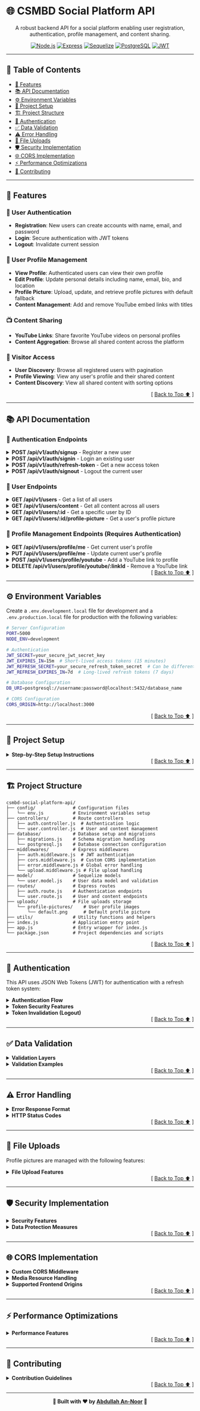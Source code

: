 # 🌐 CSMBD Social Platform API

<div align="center">

A robust backend API for a social platform enabling user registration, authentication, profile management, and content sharing.

[![Node.js](https://img.shields.io/badge/Node.js-16.x-339933?style=for-the-badge&logo=node.js&logoColor=white)](https://nodejs.org/)
[![Express](https://img.shields.io/badge/Express-4.x-000000?style=for-the-badge&logo=express&logoColor=white)](https://expressjs.com/)
[![Sequelize](https://img.shields.io/badge/Sequelize-6.x-52B0E7?style=for-the-badge&logo=sequelize&logoColor=white)](https://sequelize.org/)
[![PostgreSQL](https://img.shields.io/badge/PostgreSQL-14.x-4169E1?style=for-the-badge&logo=postgresql&logoColor=white)](https://www.postgresql.org/)
[![JWT](https://img.shields.io/badge/JWT-Authentication-000000?style=for-the-badge&logo=json-web-tokens&logoColor=white)](https://jwt.io/)

</div>

---

## 📑 Table of Contents

-   [🌟 Features](#-features)
-   [📚 API Documentation](#-api-documentation)
-   [⚙️ Environment Variables](#️-environment-variables)
-   [🚀 Project Setup](#-project-setup)
-   [🏗️ Project Structure](#️-project-structure)
-   [🔐 Authentication](#-authentication)
-   [✅ Data Validation](#-data-validation)
-   [⚠️ Error Handling](#️-error-handling)
-   [📁 File Uploads](#-file-uploads)
-   [🛡️ Security Implementation](#️-security-implementation)
-   [🌐 CORS Implementation](#-cors-implementation)
-   [⚡ Performance Optimizations](#-performance-optimizations)
-   [🤝 Contributing](#-contributing)

---

## 🌟 Features

### 👤 User Authentication

-   **Registration**: New users can create accounts with name, email, and password
-   **Login**: Secure authentication with JWT tokens
-   **Logout**: Invalidate current session

### 👤 User Profile Management

-   **View Profile**: Authenticated users can view their own profile
-   **Edit Profile**: Update personal details including name, email, bio, and location
-   **Profile Picture**: Upload, update, and retrieve profile pictures with default fallback
-   **Content Management**: Add and remove YouTube embed links with titles

### 📺 Content Sharing

-   **YouTube Links**: Share favorite YouTube videos on personal profiles
-   **Content Aggregation**: Browse all shared content across the platform

### 🔎 Visitor Access

-   **User Discovery**: Browse all registered users with pagination
-   **Profile Viewing**: View any user's profile and their shared content
-   **Content Discovery**: View all shared content with sorting options

<div align="right">[ <a href="#-table-of-contents">Back to Top ⬆️</a> ]</div>

---

## 📚 API Documentation

### 🔑 Authentication Endpoints

<details>
<summary><b>POST /api/v1/auth/signup</b> - Register a new user</summary>

#### Request Body:

```json
{
    "name": "John Doe",
    "email": "john@example.com",
    "password": "password123"
}
```

#### Success Response: `201 Created`

```json
{
    "success": true,
    "message": "User created successfully",
    "data": {
        "accessToken": "eyJhbGc...",
        "refreshToken": "eyJhbGc...",
        "user": {
            "id": "123e4567-e89b-12d3-a456-426614174000",
            "name": "John Doe",
            "email": "john@example.com",
            "createdAt": "2023-01-01T00:00:00.000Z",
            "updatedAt": "2023-01-01T00:00:00.000Z"
        }
    }
}
```

</details>

<details>
<summary><b>POST /api/v1/auth/signin</b> - Login an existing user</summary>

#### Request Body:

```json
{
    "email": "john@example.com",
    "password": "password123"
}
```

#### Success Response: `200 OK`

```json
{
    "success": true,
    "message": "User signed in successfully",
    "data": {
        "accessToken": "eyJhbGc...",
        "refreshToken": "eyJhbGc...",
        "user": {
            "id": "123e4567-e89b-12d3-a456-426614174000",
            "name": "John Doe",
            "email": "john@example.com"
        }
    }
}
```

</details>

<details>
<summary><b>POST /api/v1/auth/refresh-token</b> - Get a new access token</summary>

#### Request Body:

```json
{
    "refreshToken": "eyJhbGc..."
}
```

#### Success Response: `200 OK`

```json
{
    "success": true,
    "message": "Token refreshed successfully",
    "data": {
        "accessToken": "eyJhbGc..."
    }
}
```

#### Error Responses:

-   `400 Bad Request`: Refresh token not provided
-   `401 Unauthorized`: Invalid, expired, or revoked refresh token

</details>

<details>
<summary><b>POST /api/v1/auth/signout</b> - Logout the current user</summary>

#### Authentication Required

This endpoint requires a valid access token in the Authorization header:

```
Authorization: Bearer <your_access_token>
```

#### Success Response: `200 OK`

```json
{
    "success": true,
    "message": "User signed out successfully"
}
```

#### Error Responses:

-   `401 Unauthorized`: Authentication required or invalid token
-   `500 Internal Server Error`: Server error during sign out process

#### What Happens on Logout:

1. Your access token is blacklisted (cannot be used again)
2. Your refresh token is invalidated in the database
3. Your token version is incremented to invalidate any potentially stolen refresh tokens

</details>

### 👥 User Endpoints

<details>
<summary><b>GET /api/v1/users</b> - Get a list of all users</summary>

#### Query Parameters:

-   `page` (optional): Page number (default: 1)
-   `limit` (optional): Number of users per page (default: 10)

#### Success Response: `200 OK`

```json
{
  "success": true,
  "message": "Users fetched successfully",
  "data": [
    {
      "id": "123e4567-e89b-12d3-a456-426614174000",
      "name": "John Doe",
      "email": "john@example.com",
      "bio": "Software developer",
      "location": "New York, USA",
      "youtubeLinks": [...],
      "profilePictureUrl": "/api/v1/users/123e4567-e89b-12d3-a456-426614174000/profile-picture"
    }
  ],
  "pagination": {
    "total": 25,
    "limit": 10,
    "totalPages": 3,
    "currentPage": 1,
    "hasNextPage": true,
    "hasPreviousPage": false,
    "nextPage": 2,
    "previousPage": null
  }
}
```

#### Security Note:

All user responses exclude sensitive information like passwords, refresh tokens, and token versions.

</details>

<details>
<summary><b>GET /api/v1/users/content</b> - Get all content across all users</summary>

#### Query Parameters:

-   `page` (optional): Page number (default: 1)
-   `limit` (optional): Items per page (default: 10, max: 50)
-   `sortBy` (optional): Sort order - "newest", "oldest", or "popular" (default: "newest")

#### Success Response: `200 OK`

```json
{
    "success": true,
    "message": "Content fetched successfully",
    "data": [
        {
            "id": "1625012345678",
            "title": "Amazing Tutorial",
            "url": "https://www.youtube.com/watch?v=abc123",
            "addedAt": "2023-01-01T00:00:00.000Z",
            "user": {
                "id": "123e4567-e89b-12d3-a456-426614174000",
                "name": "John Doe",
                "profilePictureUrl": "/api/v1/users/123e4567-e89b-12d3-a456-426614174000/profile-picture"
            }
        }
    ],
    "pagination": {
        "total": 42,
        "limit": 10,
        "totalPages": 5,
        "currentPage": 1,
        "hasNextPage": true,
        "hasPreviousPage": false,
        "nextPage": 2,
        "previousPage": null
    }
}
```

</details>

<details>
<summary><b>GET /api/v1/users/:id</b> - Get a specific user by ID</summary>

#### Success Response: `200 OK`

```json
{
  "success": true,
  "message": "User fetched successfully",
  "data": {
    "id": "123e4567-e89b-12d3-a456-426614174000",
    "name": "John Doe",
    "email": "john@example.com",
    "bio": "Software developer",
    "location": "New York, USA",
    "youtubeLinks": [...],
    "profilePictureUrl": "/api/v1/users/123e4567-e89b-12d3-a456-426614174000/profile-picture"
  }
}
```

#### Security Note:

All user responses exclude sensitive information like passwords, refresh tokens, and token versions.

</details>

<details>
<summary><b>GET /api/v1/users/:id/profile-picture</b> - Get a user's profile picture</summary>

#### Success Response:

Returns the profile image file or default image if none exists.

#### CORS Support:

This endpoint includes special CORS headers to ensure profile pictures can be loaded in cross-origin contexts (e.g., from different domains).

</details>

### 👤 Profile Management Endpoints (Requires Authentication)

<details>
<summary><b>GET /api/v1/users/profile/me</b> - Get current user's profile</summary>

#### Success Response: `200 OK`

```json
{
  "success": true,
  "message": "Profile fetched successfully",
  "data": {
    "id": "123e4567-e89b-12d3-a456-426614174000",
    "name": "John Doe",
    "email": "john@example.com",
    "bio": "Software developer",
    "location": "New York, USA",
    "youtubeLinks": [...],
    "profilePictureUrl": "/api/v1/users/123e4567-e89b-12d3-a456-426614174000/profile-picture"
  }
}
```

#### Security Note:

All user responses exclude sensitive information like passwords, refresh tokens, and token versions.

</details>

<details>
<summary><b>PUT /api/v1/users/profile/me</b> - Update current user's profile</summary>

#### Request Body: (Multipart form data)

-   `name` (optional): Updated name
-   `email` (optional): Updated email
-   `bio` (optional): Updated bio
-   `location` (optional): Updated location
-   `profilePicture` (optional): Image file for profile picture

#### Success Response: `200 OK`

```json
{
  "success": true,
  "message": "Profile updated successfully",
  "data": {
    "id": "123e4567-e89b-12d3-a456-426614174000",
    "name": "John Smith",
    "email": "john@example.com",
    "bio": "Full-stack developer with 5 years experience",
    "location": "New York, USA",
    "youtubeLinks": [...],
    "profilePictureUrl": "/api/v1/users/123e4567-e89b-12d3-a456-426614174000/profile-picture"
  }
}
```

#### Security Note:

All user responses exclude sensitive information like passwords, refresh tokens, and token versions.

</details>

<details>
<summary><b>POST /api/v1/users/profile/youtube</b> - Add a YouTube link to profile</summary>

#### Request Body:

```json
{
    "youtubeUrl": "https://www.youtube.com/watch?v=dQw4w9WgXcQ",
    "title": "My Favorite Video"
}
```

#### Success Response: `201 Created`

```json
{
  "success": true,
  "message": "YouTube link added successfully",
  "data": {
    "newLink": {
      "id": "1625012345678",
      "url": "https://www.youtube.com/watch?v=dQw4w9WgXcQ",
      "title": "My Favorite Video",
      "addedAt": "2023-01-01T00:00:00.000Z"
    },
    "user": {
      "id": "123e4567-e89b-12d3-a456-426614174000",
      "name": "John Smith",
      "email": "john@example.com",
      "youtubeLinks": [...]
    }
  }
}
```

#### Security Note:

All user responses exclude sensitive information like passwords, refresh tokens, and token versions.

</details>

<details>
<summary><b>DELETE /api/v1/users/profile/youtube/:linkId</b> - Remove a YouTube link</summary>

#### Success Response: `200 OK`

```json
{
  "success": true,
  "message": "YouTube link removed successfully",
  "data": {
    "id": "123e4567-e89b-12d3-a456-426614174000",
    "name": "John Smith",
    "email": "john@example.com",
    "youtubeLinks": [...]
  }
}
```

#### Security Note:

All user responses exclude sensitive information like passwords, refresh tokens, and token versions.

</details>

<div align="right">[ <a href="#-table-of-contents">Back to Top ⬆️</a> ]</div>

---

## ⚙️ Environment Variables

Create a `.env.development.local` file for development and a `.env.production.local` file for production with the following variables:

```bash
# Server Configuration
PORT=5000
NODE_ENV=development

# Authentication
JWT_SECRET=your_secure_jwt_secret_key
JWT_EXPIRES_IN=15m  # Short-lived access tokens (15 minutes)
JWT_REFRESH_SECRET=your_secure_refresh_token_secret  # Can be different from JWT_SECRET
JWT_REFRESH_EXPIRES_IN=7d  # Long-lived refresh tokens (7 days)

# Database Configuration
DB_URI=postgresql://username:password@localhost:5432/database_name

# CORS Configuration
CORS_ORIGIN=http://localhost:3000
```

<div align="right">[ <a href="#-table-of-contents">Back to Top ⬆️</a> ]</div>

---

## 🚀 Project Setup

<details>
<summary><b>Step-by-Step Setup Instructions</b></summary>

1.  **Clone the repository**

    ```bash
    git clone https://github.com/yourusername/csmbd-social-platform-api.git
    cd csmbd-social-platform-api
    ```

2.  **Install dependencies**

    ```bash
    npm install
    ```

3.  **Set up environment variables**

    Create the `.env.development.local` file as described above

4.  **Create uploads directory** (if not present)

    ```bash
    mkdir -p uploads/profile-pictures
    ```

5.  **Run database migrations**

    ```bash
    npm run dev
    ```

    The first run will automatically create database tables

6.  **Start the development server**

    ```bash
    npm run dev
    ```

7.  **Start the production server**

        ```bash
        npm start
        ```

    </details>

<div align="right">[ <a href="#-table-of-contents">Back to Top ⬆️</a> ]</div>

---

## 🏗️ Project Structure

```
csmbd-social-platform-api/
├── config/              # Configuration files
│   └── env.js           # Environment variables setup
├── controllers/         # Route controllers
│   ├── auth.controller.js  # Authentication logic
│   └── user.controller.js  # User and content management
├── database/            # Database setup and migrations
│   ├── migrations.js    # Schema migration handling
│   └── postgresql.js    # Database connection configuration
├── middlewares/         # Express middlewares
│   ├── auth.middleware.js  # JWT authentication
│   ├── cors.middleware.js  # Custom CORS implementation
│   ├── error.middleware.js # Global error handling
│   └── upload.middleware.js # File upload handling
├── model/               # Sequelize models
│   └── user.model.js    # User data model and validation
├── routes/              # Express routes
│   ├── auth.route.js    # Authentication endpoints
│   └── user.route.js    # User and content endpoints
├── uploads/             # File uploads storage
│   └── profile-pictures/    # User profile images
│       └── default.png      # Default profile picture
├── utils/               # Utility functions and helpers
├── index.js             # Application entry point
├── app.js               # Entry wrapper for index.js
└── package.json         # Project dependencies and scripts
```

<div align="right">[ <a href="#-table-of-contents">Back to Top ⬆️</a> ]</div>

---

## 🔐 Authentication

This API uses JSON Web Tokens (JWT) for authentication with a refresh token system:

<details>
<summary><b>Authentication Flow</b></summary>

1. When a user registers or logs in, two tokens are generated and returned:

    - **Access Token**: Short-lived token (15 minutes by default) used to authenticate API requests
    - **Refresh Token**: Longer-lived token (7 days by default) used to get new access tokens

2. For protected routes, include the access token in the Authorization header:

    ```
    Authorization: Bearer <your_access_token>
    ```

3. When the access token expires, use the refresh token to get a new one:

    - Send a POST request to `/api/v1/auth/refresh-token` with the refresh token
    - Store the new access token and use it for subsequent requests

4. The `authorize` middleware validates the access token before allowing access to protected resources
 </details>

<details>
<summary><b>Token Security Features</b></summary>

1. **Token Version Tracking**: Each user has a token version that increments on password change or forced logout

    - If a refresh token is used with an outdated version, it is rejected
    - This protects against stolen refresh tokens

2. **Refresh Token Rotation**: Refresh tokens are stored in the database

    - Each user can have only one valid refresh token at a time
    - On logout, the refresh token is invalidated

3. **Access Token Blacklisting**: When a user logs out, their current access token is blacklisted - Blacklisted tokens are rejected by the authentication middleware - Tokens are automatically removed from the blacklist when they expire
 </details>

<details>
<summary><b>Token Invalidation (Logout)</b></summary>

The current implementation uses an in-memory token blacklist:

1. When a user logs out, their access token is added to the blacklist
2. Their refresh token is invalidated in the database
3. Their token version is incremented to invalidate any other refresh tokens
4. Blacklisted tokens are rejected by the authentication middleware
5. Tokens are automatically removed from the blacklist when they expire

**⚠️ Development Notice:** The current token blacklisting uses in-memory storage which:

-   Does not persist across server restarts
-   Does not work in distributed environments with multiple server instances
-   Is suitable for development but not production deployments

For production deployments, consider implementing:

-   Redis-based token blacklisting
-   Database-backed blacklist storage
</details>

<div align="right">[ <a href="#-table-of-contents">Back to Top ⬆️</a> ]</div>

---

## ✅ Data Validation

<details>
<summary><b>Validation Layers</b></summary>

-   **Joi**: All incoming requests are validated using Joi schemas to ensure data integrity
-   **Sequelize Validators**: Database models include validation rules to prevent invalid data storage
-   **Custom Validation**: Additional business logic validations are implemented in controllers
</details>

<details>
<summary><b>Validation Examples</b></summary>

#### User Registration Validation

-   Name: 3-50 characters
-   Email: Valid email format, must be unique
-   Password: Minimum 8 characters

#### YouTube URL Validation

-   Must be a valid YouTube URL format
-   Title: Required, maximum 100 characters
</details>

<div align="right">[ <a href="#-table-of-contents">Back to Top ⬆️</a> ]</div>

---

## ⚠️ Error Handling

<details>
<summary><b>Error Response Format</b></summary>

All API endpoints use a consistent error response format:

```json
{
    "success": false,
    "message": "Detailed error message"
}
```

</details>

<details>
<summary><b>HTTP Status Codes</b></summary>

-   `400 Bad Request`: Invalid input data
-   `401 Unauthorized`: Authentication required or invalid credentials
-   `403 Forbidden`: Insufficient permissions
-   `404 Not Found`: Resource not found
-   `409 Conflict`: Resource conflict (e.g., duplicate email)
-   `500 Internal Server Error`: Server-side error
</details>

<div align="right">[ <a href="#-table-of-contents">Back to Top ⬆️</a> ]</div>

---

## 📁 File Uploads

Profile pictures are managed with the following features:

<details>
<summary><b>File Upload Features</b></summary>

-   **Storage**: Profile images are stored in the `uploads/profile-pictures` directory
-   **Default Image**: A default profile picture is provided for users without uploaded images
-   **Validation**: Only images (JPEG, PNG, GIF, WebP) up to 2MB are accepted
-   **Clean-up**: Old profile pictures are automatically deleted when replaced
-   **Secure Naming**: Files are renamed using timestamps and cryptographic randomization
</details>

<div align="right">[ <a href="#-table-of-contents">Back to Top ⬆️</a> ]</div>

---

## 🛡️ Security Implementation

<details>
<summary><b>Security Features</b></summary>

-   **Password Hashing**: Passwords are hashed using bcrypt before storage
-   **JWT Authentication**: Secure, stateless authentication mechanism
-   **Input Validation**: All inputs are validated to prevent injection attacks
-   **Helmet**: HTTP headers are secured to reduce common web vulnerabilities
-   **CORS**: Advanced Cross-Origin Resource Sharing configuration with resource-specific handling
-   **Information Hiding**: Sensitive data like passwords, refresh tokens, and token versions are never exposed in API responses
-   **Token Version Tracking**: Protection against stolen refresh tokens
-   **File Upload Security**: Strict file type validation and size limits
-   **Cross-Origin Resource Policy**: Properly configured for media resources
</details>

<details>
<summary><b>Data Protection Measures</b></summary>

-   **No Sensitive Information in Responses**: All API responses exclude sensitive authentication data
-   **Secure Token Management**: Refresh tokens are stored securely and never exposed after initial generation
-   **Token Versioning**: Each user has a token version that increments on password change or forced logout
-   **Database Security**: User passwords are hashed using bcrypt with salt rounds
-   **Input Sanitization**: All user inputs are validated and sanitized before processing
</details>

<div align="right">[ <a href="#-table-of-contents">Back to Top ⬆️</a> ]</div>

---

## 🌐 CORS Implementation

<details>
<summary><b>Custom CORS Middleware</b></summary>

The API uses a custom CORS implementation that provides:

- **Origin Validation**: Only approved frontends can access the API
- **Resource-Specific Handling**: Different CORS settings for API responses vs. media resources
- **Preflight Support**: Proper handling of OPTIONS requests for cross-origin requests
- **Flexible Configuration**: Adaptable to different environments and needs

The implementation is more flexible than the standard cors npm package, allowing for:
- Resource-specific CORS headers
- Dynamic origin handling
- Specialized handling for media resources like profile pictures
</details>

<details>
<summary><b>Media Resource Handling</b></summary>

Profile pictures and other media resources use enhanced CORS settings:

- **Content Type Detection**: Automatic detection and setting of correct MIME types
- **Special Headers**: Cross-Origin-Resource-Policy and Timing-Allow-Origin headers
- **Caching Support**: Cache-Control headers for better performance
- **Streaming Delivery**: Efficient file streaming with proper error handling
</details>

<details>
<summary><b>Supported Frontend Origins</b></summary>

The API supports cross-origin requests from:

- **Development**: http://localhost:3000
- **Production**: https://csmbd-assignment-frontend.vercel.app
</details>

<div align="right">[ <a href="#-table-of-contents">Back to Top ⬆️</a> ]</div>

---

## ⚡ Performance Optimizations

<details>
<summary><b>Performance Features</b></summary>

-   **Database Connection Pooling**: Optimized for efficient database connections
-   **Pagination**: All list endpoints support pagination to limit response size
-   **Efficient Queries**: Database queries are optimized to retrieve only necessary data
-   **File Size Limits**: Upload file sizes are restricted to prevent abuse
-   **Cache Control**: Static assets use proper cache control headers
-   **Query Parameter Validation**: All query parameters are validated and sanitized
-   **Error Logging**: Comprehensive error logging for debugging and monitoring
</details>

<div align="right">[ <a href="#-table-of-contents">Back to Top ⬆️</a> ]</div>

---

## 🤝 Contributing

<details>
<summary><b>Contribution Guidelines</b></summary>

1. Fork the repository
2. Create a feature branch (`git checkout -b feature/amazing-feature`)
3. Commit your changes (`git commit -m 'Add some amazing feature'`)
4. Push to the branch (`git push origin feature/amazing-feature`)
5. Open a Pull Request
 </details>

<div align="right">[ <a href="#-table-of-contents">Back to Top ⬆️</a> ]</div>

---

<div align="center">

**🌟 Built with ❤️ by [Abdullah An-Noor](https://aansourav.vercel.app) 🌟**

</div>
